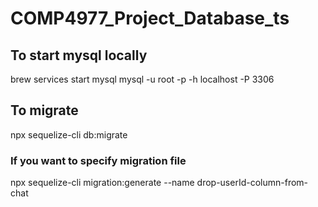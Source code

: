 # COMP4977_Project_Database_ts

## To start mysql locally
brew services start mysql
mysql -u root -p -h localhost -P 3306

## To migrate
 npx sequelize-cli db:migrate
 ### If you want to specify migration file
 npx sequelize-cli migration:generate --name drop-userId-column-from-chat
